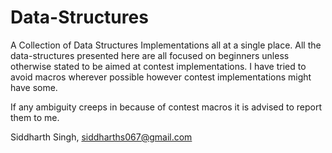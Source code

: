 # Data-Structures
A Collection of Data Structures Implementations all at a single place.
All the data-structures presented here are all focused on beginners unless
otherwise stated to be aimed at contest implementations.
I have tried to avoid macros wherever possible however contest implementations
might have some.

If any ambiguity creeps in because of contest macros it is advised to report
them to me.

Siddharth Singh,
siddharths067@gmail.com
